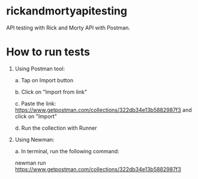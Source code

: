 # rickandmortyapitesting

API testing with Rick and Morty API with Postman.

# How to run tests

1. Using Postman tool:

    a. Tap on Import button
  
    b. Click on "Import from link"
  
    c. Paste the link: https://www.getpostman.com/collections/322db34e13b5882987f3 and click on "Import"
  
    d. Run the collection with Runner
  
2. Using Newman:

    a. In terminal, run the following command:
  
    newman run https://www.getpostman.com/collections/322db34e13b5882987f3
